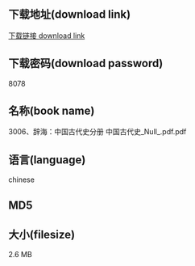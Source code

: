 ## 下载地址(download link)
[下载链接 download link](https://tutu365.netlify.app/?s=3006%E3%80%81%E8%BE%9E%E6%B5%B7%EF%BC%9A%E4%B8%AD%E5%9B%BD%E5%8F%A4%E4%BB%A3%E5%8F%B2%E5%88%86%E5%86%8C+%E4%B8%AD%E5%9B%BD%E5%8F%A4%E4%BB%A3%E5%8F%B2_Null_.pdf)

## 下载密码(download password)
8078

## 名称(book name)
3006、辞海：中国古代史分册 中国古代史_Null_.pdf.pdf

## 语言(language)
chinese

## MD5


## 大小(filesize)
2.6 MB
